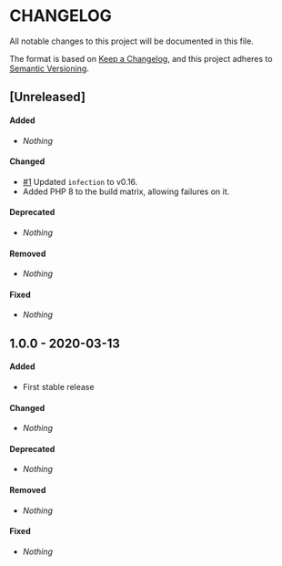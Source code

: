 # CHANGELOG

All notable changes to this project will be documented in this file.

The format is based on [Keep a Changelog](https://keepachangelog.com), and this project adheres to [Semantic Versioning](https://semver.org).

## [Unreleased]

#### Added

* *Nothing*

#### Changed

* [#1](https://github.com/shlinkio/shlink-config/issues/1) Updated `infection` to v0.16.
* Added PHP 8 to the build matrix, allowing failures on it.

#### Deprecated

* *Nothing*

#### Removed

* *Nothing*

#### Fixed

* *Nothing*


## 1.0.0 - 2020-03-13

#### Added

* First stable release

#### Changed

* *Nothing*

#### Deprecated

* *Nothing*

#### Removed

* *Nothing*

#### Fixed

* *Nothing*
